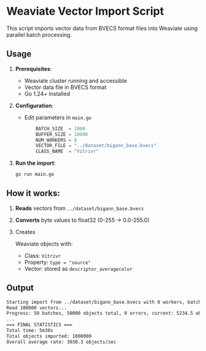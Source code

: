 # Weaviate Vector Import Script

This script imports vector data from BVECS format files into Weaviate using parallel batch processing.

## Usage

1. **Prerequisites**:

   - Weaviate cluster running and accessible
   - Vector data file in BVECS format
   - Go 1.24+ installed

2. **Configuration**:

   - Edit parameters in `main.go`

     ```go
         BATCH_SIZE  = 1000
         BUFFER_SIZE = 10000
         NUM_WORKERS = 8
         VECTOR_FILE = "../dataset/bigann_base.bvecs"
         CLASS_NAME  = "Vitrivr"
     ```

3. **Run the import**:

   ```bash
   go run main.go
   ```



## How it works:

1. **Reads** vectors from `../dataset/bigann_base.bvecs`

2. **Converts** byte values to float32 (0-255 → 0.0-255.0)

3. Creates

    Weaviate objects with:

   - Class: `Vitrivr`
   - Property: `type = "source"`
   - Vector: stored as `descriptor_averagecolor`

## Output

```bash
Starting import from ../dataset/bigann_base.bvecs with 8 workers, batch size 1000
Read 100000 vectors...
Progress: 50 batches, 50000 objects total, 0 errors, current: 5234.5 obj/sec, average: 5000.0 obj/sec
...
=== FINAL STATISTICS ===
Total time: 5m30s
Total objects imported: 1000000
Overall average rate: 3030.3 objects/sec
```